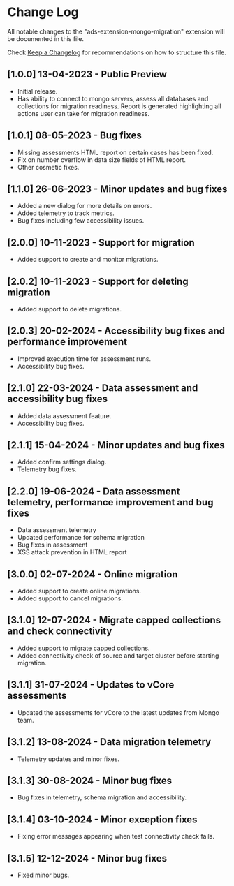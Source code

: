 # Change Log

All notable changes to the "ads-extension-mongo-migration" extension will be documented in this file.

Check [Keep a Changelog](http://keepachangelog.com/) for recommendations on how to structure this file.

## [1.0.0] 13-04-2023 - Public Preview

- Initial release.
- Has ability to connect to mongo servers, assess all databases and collections for migration readiness. Report is generated highlighting all actions user can take for migration readiness.

## [1.0.1] 08-05-2023 - Bug fixes

- Missing assessments HTML report on certain cases has been fixed.
- Fix on number overflow in data size fields of HTML report.
- Other cosmetic fixes.

## [1.1.0] 26-06-2023 - Minor updates and bug fixes

- Added a new dialog for more details on errors.
- Added telemetry to track metrics.
- Bug fixes including few accessibility issues.

## [2.0.0] 10-11-2023 - Support for migration

- Added support to create and monitor migrations.

## [2.0.2] 10-11-2023 - Support for deleting migration

- Added support to delete migrations.

## [2.0.3] 20-02-2024 - Accessibility bug fixes and performance improvement

- Improved execution time for assessment runs.
- Accessibility bug fixes.

## [2.1.0] 22-03-2024 - Data assessment and accessibility bug fixes

- Added data assessment feature.
- Accessibility bug fixes.

## [2.1.1] 15-04-2024 - Minor updates and bug fixes

- Added confirm settings dialog.
- Telemetry bug fixes.

## [2.2.0] 19-06-2024 - Data assessment telemetry, performance improvement and bug fixes

- Data assessment telemetry 
- Updated performance for schema migration
- Bug fixes in assessment
- XSS attack prevention in HTML report

## [3.0.0] 02-07-2024 - Online migration

- Added support to create online migrations.
- Added support to cancel migrations.

## [3.1.0] 12-07-2024 - Migrate capped collections and check connectivity

- Added support to migrate capped collections.
- Added connectivity check of source and target cluster before starting migration.

## [3.1.1] 31-07-2024 - Updates to vCore assessments

- Updated the assessments for vCore to the latest updates from Mongo team.

## [3.1.2] 13-08-2024 - Data migration telemetry

- Telemetry updates and minor fixes.

## [3.1.3] 30-08-2024 - Minor bug fixes

- Bug fixes in telemetry, schema migration and accessibility.

## [3.1.4] 03-10-2024 - Minor exception fixes

- Fixing error messages appearing when test connectivity check fails.

## [3.1.5] 12-12-2024 - Minor bug fixes

- Fixed minor bugs.